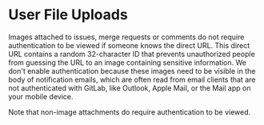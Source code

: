 # User File Uploads

Images attached to issues, merge requests or comments do not require authentication
to be viewed if someone knows the direct URL. This direct URL contains a random
32-character ID that prevents unauthorized people from guessing the URL to an
image containing sensitive information. We don't enable authentication because
these images need to be visible in the body of notification emails, which are
often read from email clients that are not authenticated with GitLab, like
Outlook, Apple Mail, or the Mail app on your mobile device.

Note that non-image attachments do require authentication to be viewed.

